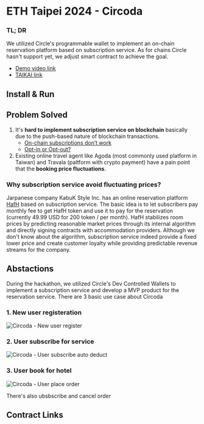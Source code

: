 # ETH Taipei 2024 - Circoda
### TL; DR
We utilized Circle's programmable wallet to implement an on-chain reservation platform based on subscription service. As for chains Circle hasn't support yet, we adjust smart contract to achieve the goal.

- [Demo video link](https://youtu.be/Zxt9uZR2Xqs) 
- [TAIKAI link](https://taikai.network/ethtaipei/hackathons/hackathon-2024/projects/clu4jbahm0k3ny501hlji3yo1/idea)

## Install & Run


## Problem Solved
1. It's **hard to implement subscription service on blockchain** basically due to the push-based nature of blockchain transactions.
   - [On-chain subscriptions don’t work](https://gaurangtorvekar.medium.com/on-chain-subscriptions-dont-work-2b7547f27e9d)
   - [Opt-in or Opt-out?](https://medium.com/swlh/opt-in-or-opt-out-7db2a247e72f)
2. Existing online travel agent like Agoda (most commonly used platform in Taiwan) and Travala (paltform with crypto payment) have a pain point that the **booking price fluctuations**.

### Why subscription service avoid fluctuating prices?

Jarpanese company KabuK Style Inc. has an online reservation platform [HafH](https://www.hafh.com/en) based on subscription service. The basic idea is to let subscribers pay monthly fee to get HafH token and use it to pay for the reservation (currently 49.99 USD for 200 token / per month). HafH stabilizes room prices by predicting reasonable market prices through its internal algorithm and directly signing contracts with accommodation providers. Although we don't know about the algorithm, subscription service indeed provide a fixed lower price and create customer loyalty while providing predictable revenue streams for the company.

## Abstactions
During the hackathon, we utilized Circle's Dev Controlled Wallets to implement a subscription service and develop a MVP product for the reservation service. There are 3 basic use case about Circoda
### 1. New user registeration
![Circoda - New user register](https://github.com/jason-ntu/ETHtaipei2024/assets/125814787/d7626558-c433-4994-8f4d-1638a4f07b9f)

### 2. User subscribe for service
![Circoda - User subscribe   auto deduct](https://github.com/jason-ntu/ETHtaipei2024/assets/125814787/c1b0642a-756a-4b31-8ac7-7c546684abbe)

### 3. User book for hotel
![Circoda - User place order](https://github.com/jason-ntu/ETHtaipei2024/assets/125814787/18279885-1c74-4fc4-bde4-c2c91b2683c4)

There's also ubsbscribe and cancel order


## Contract Links
